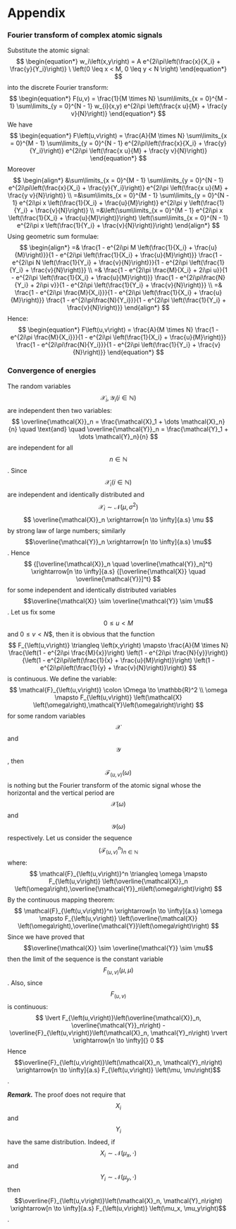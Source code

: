 # Appendix

### Fourier transform of complex atomic signals
Substitute the atomic signal:
$$
\begin{equation*}
    w_i\left(x,y\right) = A e^{2i\pi\left(\frac{x}{X_i} + \frac{y}{Y_i}\right)} \ \left(0 \leq x < M, 0 \leq y < N  \right)
\end{equation*}
$$
into the discrete Fourier transform:
$$
\begin{equation*}
    F(u,v) = \frac{1}{M \times N} \sum\limits_{x = 0}^{M - 1} \sum\limits_{y = 0}^{N - 1} w_{i}(x,y) e^{2i\pi \left(\frac{x u}{M} + \frac{y v}{N}\right)}
\end{equation*}
$$
We have
$$
\begin{equation*}
    F\left(u,v\right) = \frac{A}{M \times N} \sum\limits_{x = 0}^{M - 1} \sum\limits_{y = 0}^{N - 1} e^{2i\pi\left(\frac{x}{X_i} + \frac{y}{Y_i}\right)} e^{2i\pi \left(\frac{x u}{M} + \frac{y v}{N}\right)}
\end{equation*}
$$
Moreover
$$
\begin{align*}
    &\sum\limits_{x = 0}^{M - 1} \sum\limits_{y = 0}^{N - 1} e^{2i\pi\left(\frac{x}{X_i} + \frac{y}{Y_i}\right)} e^{2i\pi \left(\frac{x u}{M} + \frac{y v}{N}\right)} \\ =&\sum\limits_{x = 0}^{M - 1} \sum\limits_{y = 0}^{N - 1} e^{2i\pi x \left(\frac{1}{X_i} + \frac{u}{M}\right)} e^{2i\pi y \left(\frac{1}{Y_i} + \frac{v}{N}\right)} \\ =&\left(\sum\limits_{x = 0}^{M - 1} e^{2i\pi x \left(\frac{1}{X_i} + \frac{u}{M}\right)}\right) \left(\sum\limits_{x = 0}^{N - 1} e^{2i\pi x \left(\frac{1}{Y_i} + \frac{v}{N}\right)}\right)
\end{align*}
$$
Using geometric sum formulae:
$$
\begin{align*}
    =& \frac{1 - e^{2i\pi M \left(\frac{1}{X_i} + \frac{u}{M}\right)}}{1 - e^{2i\pi \left(\frac{1}{X_i} + \frac{u}{M}\right)}} \frac{1 - e^{2i\pi N \left(\frac{1}{Y_i} + \frac{v}{N}\right)}}{1 - e^{2i\pi \left(\frac{1}{Y_i} + \frac{v}{N}\right)}} \\
    =& \frac{1 - e^{2i\pi \frac{M}{X_i} + 2i\pi u}}{1 - e^{2i\pi \left(\frac{1}{X_i} + \frac{u}{M}\right)}} \frac{1 - e^{2i\pi\frac{N}{Y_i} + 2i\pi v}}{1 - e^{2i\pi \left(\frac{1}{Y_i} + \frac{v}{N}\right)}} \\
    =& \frac{1 - e^{2i\pi \frac{M}{X_i}}}{1 - e^{2i\pi \left(\frac{1}{X_i} + \frac{u}{M}\right)}} \frac{1 - e^{2i\pi\frac{N}{Y_i}}}{1 - e^{2i\pi \left(\frac{1}{Y_i} + \frac{v}{N}\right)}}
\end{align*}
$$
Hence:
$$
\begin{equation*}
    F\left(u,v\right) = \frac{A}{M \times N} \frac{1 - e^{2i\pi \frac{M}{X_i}}}{1 - e^{2i\pi \left(\frac{1}{X_i} + \frac{u}{M}\right)}} \frac{1 - e^{2i\pi\frac{N}{Y_i}}}{1 - e^{2i\pi \left(\frac{1}{Y_i} + \frac{v}{N}\right)}}
\end{equation*}
$$

### Convergence of energies
The random variables $$\mathcal{X}_i, \mathcal{Y}_i \left(i \in \mathbb{N}\right)$$ are independent then two variables:
$$
    \overline{\mathcal{X}}_n = \frac{\mathcal{X}_1 + \dots \mathcal{X}_n}{n} \quad \text{and} \quad \overline{\mathcal{Y}}_n = \frac{\mathcal{Y}_1 + \dots \mathcal{Y}_n}{n} 
$$
are independent for all $$n \in \mathbb{N}$$. Since $$\mathcal{X}_i \left(i \in \mathbb{N}\right)$$ are independent and identically distributed and $$\mathcal{X}_i \sim \mathcal{N}\left(\mu, \sigma^2\right)$$
$$
    \overline{\mathcal{X}}_n \xrightarrow[n \to \infty]{a.s} \mu
$$
by strong law of large numbers; similarly $$\overline{\mathcal{Y}}_n \xrightarrow[n \to \infty]{a.s} \mu$$. Hence
$$
    {[\overline{\mathcal{X}}_n \quad \overline{\mathcal{Y}}_n]^t} \xrightarrow[n \to \infty]{a.s} {[\overline{\mathcal{X}} \quad \overline{\mathcal{Y}}]^t}
$$
for some independent and identically distributed variables $$\overline{\mathcal{X}} \sim \overline{\mathcal{Y}} \sim \mu$$. Let us fix some $$0 \leq u < M$$ and $0 \leq v < N$$, then it is obvious that the function
$$
    F_{\left(u,v\right)} \triangleq \left(x,y\right) \mapsto \frac{A}{M \times N} \frac{\left(1 - e^{2i\pi \frac{M}{x}}\right) \left(1 - e^{2i\pi \frac{N}{y}}\right)}{\left(1 - e^{2i\pi\left(\frac{1}{x} + \frac{u}{M}\right)}\right) \left(1 - e^{2i\pi\left(\frac{1}{y} + \frac{v}{N}\right)}\right)}
$$
is continuous. We define the variable:
$$
    \mathcal{F}_{\left(u,v\right)} \colon \Omega \to \mathbb{R}^2 \\
        \omega \mapsto F_{\left(u,v\right)} \left(\mathcal{X} \left(\omega\right),\mathcal{Y}\left(\omega\right)\right)
$$
for some random variables $$\mathcal{X}$$ and $$\mathcal{Y}$$, then $$\mathcal{F}_{\left(u,v\right)}\left(\omega\right)$$ is nothing but the Fourier transform of the atomic signal whose the horizontal and the vertical period are $$\mathcal{X}\left(\omega\right)$$ and $$\mathcal{Y}\left(\omega\right)$$ respectively. Let us consider the sequence $$\left(\mathcal{F}_{\left(u,v\right)}^n\right)_{n \in \mathbb{N}}$$ where:
$$
    \mathcal{F}_{\left(u,v\right)}^n \triangleq \omega \mapsto F_{\left(u,v\right)} \left(\overline{\mathcal{X}}_n \left(\omega\right),\overline{\mathcal{Y}}_n\left(\omega\right)\right)
$$
By the continuous mapping theorem:
$$
    \mathcal{F}_{\left(u,v\right)}^n \xrightarrow[n \to \infty]{a.s} \omega \mapsto F_{\left(u,v\right)} \left(\overline{\mathcal{X}} \left(\omega\right),\overline{\mathcal{Y}}\left(\omega\right)\right)
$$
Since we have proved that $$\overline{\mathcal{X}} \sim \overline{\mathcal{Y}} \sim \mu$$ then the limit of the sequence is the constant variable $$F_{\left(u,v\right)} \left(\mu, \mu\right)$$. Also, since $$F_{\left(u,v\right)}$$ is continuous:
$$
    \lvert F_{\left(u,v\right)}\left(\overline{\mathcal{X}}_n, \overline{\mathcal{Y}}_n\right) - \overline{F}_{\left(u,v\right)}\left(\mathcal{X}_n, \mathcal{Y}_n\right) \rvert \xrightarrow[n \to \infty]{} 0
$$
Hence $$\overline{F}_{\left(u,v\right)}\left(\mathcal{X}_n, \mathcal{Y}_n\right) \xrightarrow[n \to \infty]{a.s} F_{\left(u,v\right)} \left(\mu, \mu\right)$$.

_**Remark.**_ The proof does not require that $$X_i$$ and $$Y_i$$ have the same distribution. Indeed, if $$X_i \sim \mathcal{N}\left(\mu_{x},\cdot\right)$$ and $$Y_i \sim \mathcal{N}\left(\mu_{y},\cdot\right)$$ then $$\overline{F}_{\left(u,v\right)}\left(\mathcal{X}_n, \mathcal{Y}_n\right) \xrightarrow[n \to \infty]{a.s} F_{\left(u,v\right)} \left(\mu_x, \mu_y\right)$$.
